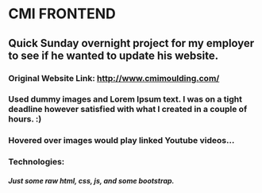 # CMI FRONTEND

## Quick Sunday overnight project for my employer to see if he wanted to update his website.

### Original Website Link: http://www.cmimoulding.com/

### Used dummy images and Lorem Ipsum text. I was on a tight deadline however satisfied with what I created in a couple of hours. :)

### Hovered over images would play linked Youtube videos...

### Technologies:

##### Just some raw html, css, js, and some bootstrap.

